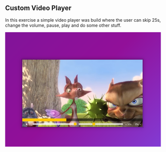 ## Custom Video Player

In this exercise a simple video player was build where the user can skip 25s, change the
volume, pause, play and do some other stuff.

![Javacript 30 Challenge](../resources/11_custom_video_player.png)

